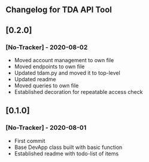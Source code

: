 ## Changelog for TDA API Tool

## [0.2.0]
### [No-Tracker] - 2020-08-02
- Moved account management to own file
- Moved endpoints to own file
- Updated tdam.py and moved it to top-level
- Updated readme
- Moved queries to own file
- Established decoration for repeatable access check

## [0.1.0]
### [No-Tracker] - 2020-08-01
- First commit
- Base DevApp class built with basic function
- Established readme with todo-list of items
